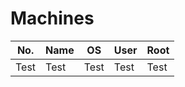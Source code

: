 # Machines

| No. | Name | OS | User | Root |
| --- | --- | --- | --- | --- |
| Test | Test | Test | Test | Test | 